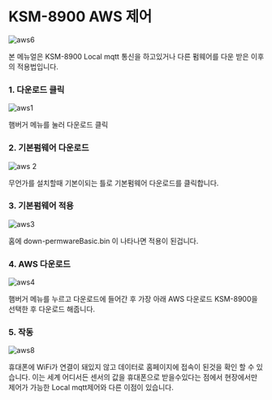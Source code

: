 # KSM-8900 AWS 제어
![aws6](https://user-images.githubusercontent.com/37902752/126640308-a85484ae-a1c9-42a9-b92f-a659011d23f2.JPG)

본 메뉴얼은 KSM-8900 Local mqtt 통신을 하고있거나 다른 펌웨어를 다운 받은 이후의 적용법입니다.
### 1. 다운로드 클릭
![aws1](https://user-images.githubusercontent.com/37902752/126639970-2cbe77e7-0c09-4970-b51f-7cca5f89fe47.JPG)

햄버거 메뉴를 눌러 다운로드 클릭
### 2. 기본펌웨어 다운로드
![aws 2](https://user-images.githubusercontent.com/37902752/126639968-162467dc-a67d-40fb-ab5b-6f8606be0c0a.JPG)

무언가를 설치할때 기본이되는 틀로 기본펌웨어 다운로드를 클릭합니다. 
### 3. 기본펌웨어 적용
![aws3](https://user-images.githubusercontent.com/37902752/126639973-9ec5d8f1-af78-4df5-9aaf-cb2804f22897.JPG)

홈에 down-permwareBasic.bin 이 나타나면 적용이 된겁니다.
### 4. AWS 다운로드
![aws4](https://user-images.githubusercontent.com/37902752/126639974-8327187a-d03d-4df9-87bf-8457b1131552.JPG)

햄버거 메뉴를 누르고 다운로드에 들어간 후 가장 아래 AWS 다운로드 KSM-8900을 선택한 후 다운로드 해줍니다.
### 5. 작동
![aws8](https://user-images.githubusercontent.com/37902752/126640381-4986c960-d471-4bd7-aa18-94d40a16cac8.JPG)

휴대폰에 WiFi가 연결이 돼있지 않고 데이터로 홈페이지에 접속이 된것을 확인 할 수 있습니다. 이는 세계 어디서든 센서의 값을 휴대폰으로 받을수있다는 점에서
현장에서만 제어가 가능한 Local mqtt제어와 다른 이점이 있습니다.
